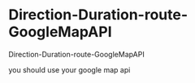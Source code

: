# Direction-Duration-route-GoogleMapAPI
Direction-Duration-route-GoogleMapAPI

you should use your google map api
